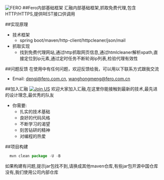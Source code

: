 ![FERO](http://tailicaiop.fero.com.cn/upload/picture/20151215/big/20151215000245.png)
##Fero内部基础框架
汇融内部基础框架,抓取免费代理,包含HTTP/HTTPS,提供REST接口供调用

##实现原理

* 技术框架
    * spring boot/maven/http-client/httpcleaner/json/mail
* 抓取实现
    * 找到免费代理网站,通过http抓取网页信息,通过htmlcleaner解析xpath,直接定位到ip元素,通过定时任务不断轮询ip列表,检验代理有效性

##问题反馈
在使用中有任何问题，欢迎反馈给我，可以用以下联系方式跟我交流

* Email: dengj@fero.com.cn, wanghongmeng@fero.com.cn

##加入汇融 [![Join US](http://tailicaiop.fero.com.cn/upload/picture/20151215/big/20151215010115.png)](http://www.fero.com.cn/category/joinus)
欢迎大家加入汇融,在这里你能接触到最新的技术,最先进的设计理念,最优秀的队友

* 你需要:
    * 扎实的技术基础
    * 良好的代码风格
    * 不断学习的渴望
    * 刻苦钻研的精神
    * 对编程的热爱

##项目构建

```javascript
  mvn clean package -U -B
```
如果构建有问题,提示jar包找不到,请换成其他maven仓库,有些jar包开源中国仓库没有,我们使用公司内部仓库